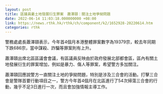 ```yaml
---
layout: post
title: 區議員憂土地發展衍生罪案　蕭澤頤：關注土地爭拗問題
date: 2022-06-14 11:03:18.000000000 +08:00
link: https://news.rthk.hk/rthk/ch/component/k2/1652928-20220614.htm
categories: rthk
---
```


警務處處長蕭澤頤表示，今年首4個月本港整體罪案數字為19379宗，較去年同期下跌686宗，當中謀殺、詐騙等罪案則有上升。

蕭澤頤出席北區區議會會議，有區議員反映由於政府發展北部都會區，區內有關土地發展衍生的罪案增加，例如是暴力、傷人等罪案，希望警方多加關注。

蕭澤頤回應說警方一直關注土地的爭拗問題，特別是涉及三合會的活動。打擊三合會是警隊首要行動項目之一，警方今年首4個月在北區進行了54次掃蕩三合會的行動，幾乎不足3日進行一次，而且會加強情報主導工作。
